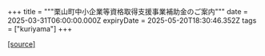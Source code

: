 +++
title = """栗山町中小企業等資格取得支援事業補助金のご案内"""
date = 2025-03-31T06:00:00.000Z
expiryDate = 2025-05-20T18:30:46.352Z
tags = ["kuriyama"]
+++


[[source]](https://www.town.kuriyama.hokkaido.jp/soshiki/51/28235.html)

